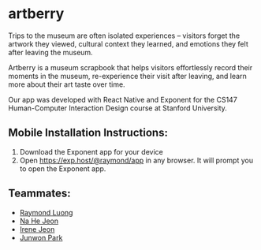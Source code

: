 # artberry

Trips to the museum are often isolated experiences – visitors forget the artwork they viewed, cultural context they learned, and emotions they felt after leaving the museum.

Artberry is a museum scrapbook that helps visitors effortlessly record their moments in the museum, re-experience their visit after leaving, and learn more about their art taste over time.

Our app was developed with React Native and Exponent for the CS147 Human-Computer Interaction Design course at Stanford University.

## Mobile Installation Instructions:
1. Download the Exponent app for your device
2. Open https://exp.host/@raymond/app in any browser. It will prompt you to open the Exponent app.

## Teammates:
* [Raymond Luong](https://www.linkedin.com/in/raymondluong)
* [Na He Jeon](https://www.linkedin.com/in/na-he-jeon-72b0b675)
* [Irene Jeon](https://www.linkedin.com/in/irene-jeon-a925419a)
* [Junwon Park](https://www.linkedin.com/in/junwonpark)
